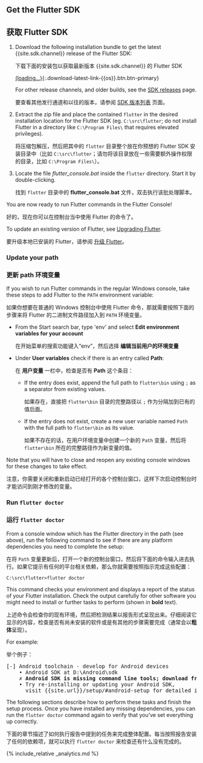 ## Get the Flutter SDK

## 获取 Flutter SDK

 1. Download the following installation bundle to get the latest {{site.sdk.channel}} release of the
    Flutter SDK:

    下载下面的安装包以获取最新版本 {{site.sdk.channel}} 的 Flutter SDK

    [(loading...)](#){:.download-latest-link-{{os}}.btn.btn-primary}

    For other release channels, and older builds, see the [SDK
    releases](/docs/development/tools/sdk/releases) page.

    要查看其他发行通道和以往的版本，请参阅 [SDK 版本列表](/docs/development/tools/sdk/releases) 页面。

 1. Extract the zip file and place the contained `flutter` in the desired installation location for the Flutter SDK (eg. `C:\src\flutter`; do not install Flutter in a directory like `C:\Program Files\` that requires elevated privileges).
    
    将压缩包解压，然后把其中的 `flutter` 目录整个放在你预想的 Flutter SDK 安装目录中（比如 `C:\src\flutter`；请勿将该目录放在一些需要额外操作权限的目录，比如 `C:\Program Files\`）。

 1. Locate the file *flutter_console.bat* inside the `flutter` directory. Start it by double-clicking.

    找到 `flutter` 目录中的 **flutter_console.bat** 文件，双击执行该批处理脚本。

You are now ready to run Flutter commands in the Flutter Console!

好的，现在你可以在控制台当中使用 Flutter 的命令了。

To update an existing version of Flutter, see [Upgrading Flutter](/docs/development/tools/sdk/upgrading).

要升级本地已安装的 Flutter，请参阅 [升级 Flutter](/docs/development/tools/sdk/upgrading)。

### Update your path

### 更新 path 环境变量

If you wish to run Flutter commands in the regular Windows console, take these steps to add Flutter to the `PATH` environment variable:

如果你想要在普通的 Windows 控制台中使用 Flutter 命令，那就需要按照下面的步骤来将 Flutter 的二进制文件路径加入到 `PATH` 环境变量。

* From the Start search bar, type 'env' and select **Edit environment
  variables for your account**

  在开始菜单的搜索功能键入“env”，然后选择 **编辑当前用户的环境变量**
  
* Under **User variables** check if there is an entry called **Path**:

  在 **用户变量** 一栏中，检查是否有 **Path** 这个条目：
  
  * If the entry does exist, append the full path to `flutter\bin` using `;` as a separator from existing values.

    如果存在，直接把 `flutter\bin` 目录的完整路径以 `;` 作为分隔加到已有的值后面。
    
  * If the entry does not exist, create a new user variable named `Path` with the full path to `flutter\bin` as its value.

    如果不存在的话，在用户环境变量中创建一个新的 `Path` 变量，然后将 `flutter\bin` 所在的完整路径作为新变量的值。

Note that you will have to close and reopen any existing console windows for these changes to take effect.

注意，你需要关闭和重新启动已经打开的各个控制台窗口，这样下次启动控制台时才能访问到刚才修改的变量。

### Run `flutter doctor`

### 运行 `flutter doctor`

From a console window which has the Flutter directory in the path (see above), run the following command to see if there are any platform dependencies you need to complete the setup:

在将 `Path` 变量更新后，打开一个新的控制台窗口，然后将下面的命令输入进去执行。如果它提示有任何的平台相关依赖，那么你就需要按照指示完成这些配置：

```console
C:\src\flutter>flutter doctor
```

This command checks your environment and displays a report of the status
of your Flutter installation. Check the output carefully for other
software you might need to install or further tasks to perform
(shown in **bold** text).

上述命令会检查你的现有环境，然后把检测结果以报告形式呈现出来。仔细阅读它显示的内容，检查是否有尚未安装的软件或是有其他的步骤需要完成（通常会以**粗体**呈现）。

For example:

举个例子：

<pre>
[-] Android toolchain - develop for Android devices
    • Android SDK at D:\Android\sdk
    <strong>✗ Android SDK is missing command line tools; download from https://goo.gl/XxQghQ</strong>
    • Try re-installing or updating your Android SDK,
      visit {{site.url}}/setup/#android-setup for detailed instructions.
</pre>

The following sections describe how to perform these tasks and finish the setup process. Once you have installed any missing dependencies, you can run the `flutter doctor` command again to verify that you’ve set everything up correctly.

下面的章节描述了如何执行报告中提到的任务来完成整体配置。每当按照报告安装了任何的依赖项，就可以执行 `flutter doctor` 来检查还有什么没有完成的。

{% include_relative _analytics.md %}
